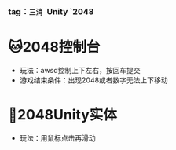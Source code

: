 ### tag：`三消 `Unity `2048

# :cat:2048控制台
* 玩法：awsd控制上下左右，按回车提交
* 游戏结束条件：出现2048或者数字无法上下移动
# :pig:2048Unity实体
* 玩法：用鼠标点击再滑动

